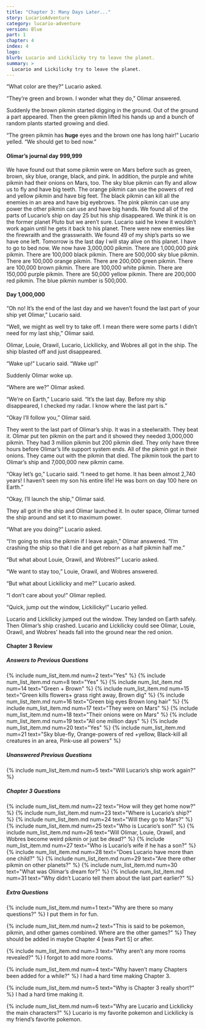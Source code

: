 ```yaml
---
title: "Chapter 3: Many Days Later..."
story: LucarioAdventure
category: lucario-adventure
version: Blue
part: 1
chapter: 4
index: 4
logo: 
blurb: Lucario and Lickilicky try to leave the planet.
summary: >
  Lucario and Lickilicky try to leave the planet.
---
```

“What color are they?” Lucario asked.

“They’re green and brown. I wonder what they do,” Olimar answered. 

Suddenly the brown pikmin started digging in the ground. Out of the ground a part appeared. Then the green pikmin lifted his hands up and a bunch of random plants started growing and died. 

“The green pikmin has **huge** eyes and the brown one has long hair!” Lucario yelled. “We should get to bed now.”

#### Olimar’s journal day 999,999
We have found out that some pikmin were on Mars before such as green, brown, sky blue, orange, black, and pink. In addition, the purple and white pikmin had their onions on Mars, too. The 
sky blue pikmin can fly and allow us to fly and have big teeth. The orange pikmin can use the powers of red and yellow pikmin and have big feet. The black pikmin can kill all the enemies in 
an area and have big eyebrows. The pink pikmin can use any power the other pikmin can use and have big hands. We found all of the parts of Lucario’s ship on day 25 but his ship disappeared. 
We think it is on the former planet Pluto but we aren’t sure. Lucario said he knew it wouldn’t work again until he gets it back to his planet. There were new enemies like the firewraith and 
the grasswraith. We found 49 of my ship’s parts so we have one left. Tomorrow is the last day I will stay alive on this planet. I have to go to bed now. We now have 3,000,000 pikmin. There 
are 1,000,000 pink pikmin. There are 100,000 black pikmin. There are 500,000 sky blue pikmin. There are 100,000 orange pikmin. There are 200,000 green pikmin. There are 100,000 brown pikmin. 
There are 100,000 white pikmin. There are 150,000 purple pikmin. There are 50,000 yellow pikmin. There are 200,000 red pikmin. The blue pikmin number is 500,000.

#### Day 1,000,000
“Oh no! It’s the end of the last day and we haven’t found the last part of your ship yet Olimar,” Lucario said. 

“Well, we might as well try to take off. I mean there were some parts I didn’t need for my last ship,” Olimar said. 

Olimar, Louie, Orawil, Lucario, Lickilicky, and Wobres all got in the ship. The ship blasted off and just disappeared. 

“Wake up!” Lucario said. “Wake up!” 

Suddenly Olimar woke up. 

“Where are we?” Olimar asked. 

“We’re on Earth,” Lucario said. “It’s the last day. Before my ship disappeared, I checked my radar. I know where the last part is.” 

“Okay I’ll follow you,” Olimar said. 

They went to the last part of Olimar’s ship. It was in a steelwraith. They beat it. Olimar put ten pikmin on the part and it showed they needed 3,000,000 pikmin. They had 3 million pikmin but 
200 pikmin died. They only have three hours before Olimar’s life support system ends. All of the pikmin got in their onions. They came out with the pikmin that died. The pikmin took the part 
to Olimar’s ship and 7,000,000 new pikmin came. 

“Okay let’s go,” Lucario said. “I need to get home. It has been almost 2,740 years! I haven’t seen my son his entire life! He was born on day 100 here on Earth.” 

“Okay, I’ll launch the ship,” Olimar said. 

They all got in the ship and Olimar launched it. In outer space, Olimar turned the ship around and set it to maximum power. 

“What are you doing?” Lucario asked. 

“I’m going to miss the pikmin if I leave again,” Olimar answered. “I’m crashing the ship so that I die and get reborn as a half pikmin half me.” 

“But what about Louie, Orawil, and Wobres?” Lucario asked. 

“We want to stay too,” Louie, Orawil, and Wobres answered. 

“But what about Lickilicky and me?” Lucario asked. 

“I don’t care about you!” Olimar replied. 

“Quick, jump out the window, Lickilicky!” Lucario yelled. 

Lucario and Lickilicky jumped out the window. They landed on Earth safely. Then Olimar’s ship crashed. Lucario and Lickilicky could see Olimar, Louie, Orawil, and Wobres’ heads fall into the 
ground near the red onion.

#### Chapter 3 Review

##### Answers to Previous Questions
{% include num_list_item.md num=2 text="Yes" %}
{% include num_list_item.md num=8 text="Yes" %}
{% include num_list_item.md num=14 text="Green + Brown" %}
{% include num_list_item.md num=15 text="Green kills flowers+ grass right away, Brown dig" %}
{% include num_list_item.md num=16 text="Green big eyes Brown long hair" %}
{% include num_list_item.md num=17 text="They were on Mars" %}
{% include num_list_item.md num=18 text="Their onions were on Mars" %}
{% include num_list_item.md num=19 text="All one million days" %}
{% include num_list_item.md num=20 text="Yes" %}
{% include num_list_item.md num=21 text="Sky blue-fly, Orange-powers of red +yellow, Black-kill all creatures in an area, Pink-use all powers" %}

##### Unanswered Previous Questions
{% include num_list_item.md num=5 text="Will Lucario’s ship work again?" %}

##### Chapter 3 Questions
{% include num_list_item.md num=22 text="How will they get home now?" %}
{% include num_list_item.md num=23 text="Where is Lucario’s ship?" %}
{% include num_list_item.md num=24 text="Will they go to Mars?" %}
{% include num_list_item.md num=25 text="Who is Lucario’s son?" %}
{% include num_list_item.md num=26 text="Will Olimar, Louie, Orawil, and Wobres become weird pikmin or just be dead?" %}
{% include num_list_item.md num=27 text="Who is Lucario’s wife if he has a son?" %}
{% include num_list_item.md num=28 text="Does Lucario have more than one child?" %}
{% include num_list_item.md num=29 text="Are there other pikmin on other planets?" %}
{% include num_list_item.md num=30 text="What was Olimar’s dream for?" %}
{% include num_list_item.md num=31 text="Why didn’t Lucario tell them about the last part earlier?" %}

##### Extra Questions
{% include num_list_item.md num=1 text="Why are there so many questions?" %}
I put them in for fun.

{% include num_list_item.md num=2 text="This is said to be pokemon, pikmin, and other games combined. Where are the other games?" %}
They should be added in maybe Chapter 4 [was Part 5] or after.

{% include num_list_item.md num=3 text="Why aren’t any more rooms revealed?" %}
I forgot to add more rooms.

{% include num_list_item.md num=4 text="Why haven’t many Chapters been added for a while?" %}
I had a hard time making Chapter 3.

{% include num_list_item.md num=5 text="Why is Chapter 3 really short?" %}
I had a hard time making it.

{% include num_list_item.md num=6 text="Why are Lucario and Lickilicky the main characters?" %}
Lucario is my favorite pokemon and Lickilicky is my friend’s favorite pokemon.
